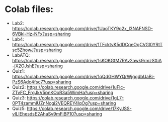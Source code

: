 # Colab files:
- Lab2: https://colab.research.google.com/drive/1UaoTKY9o2x_l3NAFNSD-6VBkl-Hz-NFx?usp=sharing
- Lab4: https://colab.research.google.com/drive/1TFcktvK5dDCqeOgCVGl0YRtTsc5ZhowJ?usp=sharing
- LabATQ: https://colab.research.google.com/drive/1sKOKGtM7RAv2awk9rmzSXiA-jX2OJshE?usp=sharing
- Quiz1: https://colab.research.google.com/drive/1qQdGHWYQrWjggdbUaBi-PzS6Adc4fsc7?usp=sharing
- Quiz2: https://colab.research.google.com/drive/1uFIc-ZTvFC_FrgJkV5pnKOoR3a5WimHa?usp=sharing
- Quiz3: https://colab.research.google.com/drive/1gL7-0PT4zammlUZnNcgi2VEQREY4lqOg?usp=sharing
- Quiz5: https://colab.research.google.com/drive/17KyJSS-vlLIEhesdsE2AhaSv9mFiBP10?usp=sharing
